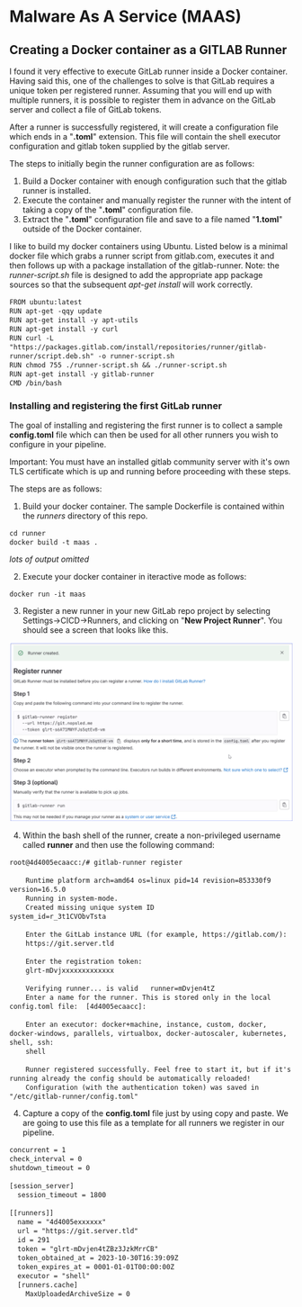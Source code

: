 # Malware As A Service (MAAS)

## Creating a Docker container as a GITLAB Runner

I found it very effective to execute GitLab runner inside a Docker container.
Having said this, one of the challenges to solve is that GitLab requires a unique token
per registered runner. Assuming that you will end up with multiple runners, it is
possible to register them in advance on the GitLab server and collect a file
of GitLab tokens.

After a runner is successfully registered, it will create a configuration file
which ends in a "**.toml**" extension. This file will contain the shell executor
configuration and gitlab token supplied by the gitlab server.

The steps to initially begin the runner configuration are as follows:
1. Build a Docker container with enough configuration such that the gitlab runner is installed.
2. Execute the container and manually register the runner with the intent of taking a copy of the "**.toml**" configuration file.
3. Extract the "**.toml**" configuration file and save to a file named "**1.toml**" outside of the Docker container.

I like to build my docker containers using Ubuntu. Listed below is a minimal docker file which
grabs a runner script from gitlab.com, executes it and then follows up with a package
installation of the gitlab-runner. Note: the *runner-script.sh* file is designed to add the appropriate
app package sources so that the subsequent *apt-get install* will work correctly. 

```
FROM ubuntu:latest
RUN apt-get -qqy update
RUN apt-get install -y apt-utils
RUN apt-get install -y curl
RUN curl -L "https://packages.gitlab.com/install/repositories/runner/gitlab-runner/script.deb.sh" -o runner-script.sh
RUN chmod 755 ./runner-script.sh && ./runner-script.sh
RUN apt-get install -y gitlab-runner
CMD /bin/bash
```

### Installing and registering the first GitLab runner

The goal of installing and registering the first runner is to collect a sample
**config.toml** file which can then be used for all other runners you wish to
configure in your pipeline.

Important: You must have an installed gitlab community server with it's own TLS certificate which is up and running before proceeding with these steps.

The steps are as follows:

1. Build your docker container.  The sample Dockerfile is contained within the *runners* directory of this repo.

```
cd runner
docker build -t maas .
```
*lots of output omitted*

2. Execute your docker container in iteractive mode as follows:

```
docker run -it maas
```

3. Register a new runner in your new GitLab repo project by selecting Settings->CICD->Runners, and clicking on "**New Project Runner**". You should see a screen that looks like this.

![Alt text](image-2.png)

4. Within the bash shell of the runner, create a non-privileged username called **runner** and then use the following command:


```
root@4d4005ecaacc:/# gitlab-runner register

    Runtime platform arch=amd64 os=linux pid=14 revision=853330f9 version=16.5.0
    Running in system-mode.
    Created missing unique system ID                    system_id=r_3t1CVObvTsta

    Enter the GitLab instance URL (for example, https://gitlab.com/):
    https://git.server.tld

    Enter the registration token:
    glrt-mDvjxxxxxxxxxxxxx

    Verifying runner... is valid   runner=mDvjen4tZ
    Enter a name for the runner. This is stored only in the local config.toml file:  [4d4005ecaacc]:
    
    Enter an executor: docker+machine, instance, custom, docker, docker-windows, parallels, virtualbox, docker-autoscaler, kubernetes, shell, ssh: 
    shell
    
    Runner registered successfully. Feel free to start it, but if it's running already the config should be automatically reloaded!
    Configuration (with the authentication token) was saved in "/etc/gitlab-runner/config.toml"                    

```

4. Capture a copy of the **config.toml** file just by using copy and paste. We are going to use this file as a template for all runners we register in our pipeline.

```
concurrent = 1
check_interval = 0
shutdown_timeout = 0

[session_server]
  session_timeout = 1800

[[runners]]
  name = "4d4005exxxxxx"
  url = "https://git.server.tld"
  id = 291
  token = "glrt-mDvjen4tZBz3JzkMrrCB"
  token_obtained_at = 2023-10-30T16:39:09Z
  token_expires_at = 0001-01-01T00:00:00Z
  executor = "shell"
  [runners.cache]
    MaxUploadedArchiveSize = 0

```

